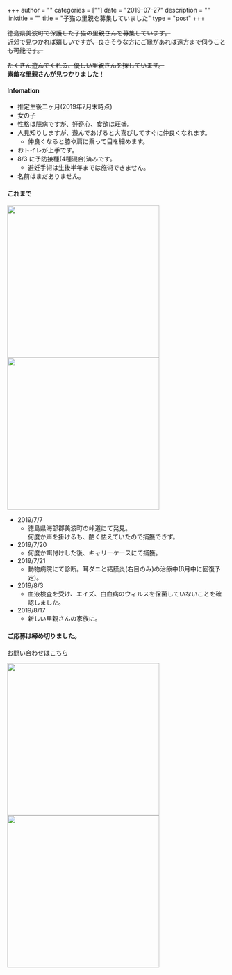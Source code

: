 +++
author = ""
categories = [""]
date = "2019-07-27"
description = ""
linktitle = ""
title = "子猫の里親を募集していました"
type = "post"
+++

~~徳島県美波町で保護した子猫の里親さんを募集しています。~~  
~~近郊で見つかれば嬉しいですが、良さそうな方にご縁があれば遠方まで伺うことも可能です。~~  
  
~~たくさん遊んでくれる、優しい里親さんを探しています。~~  
**素敵な里親さんが見つかりました！**

#### Infomation

* 推定生後二ヶ月(2019年7月末時点)
* 女の子
* 性格は臆病ですが、好奇心、食欲は旺盛。
* 人見知りしますが、遊んであげると大喜びしてすぐに仲良くなれます。
    * 仲良くなると膝や肩に乗って目を細めます。
* おトイレが上手です。
* 8/3 に予防接種(4種混合)済みです。
    * 避妊手術は生後半年までは施術できません。
* 名前はまだありません。

#### これまで

<img src="/img/main/1.jpg" width="350"><img src="/img/main/2.jpg" width="350">

- 2019/7/7  
  - 徳島県海部郡美波町の峠道にて発見。  
何度か声を掛けるも、酷く怯えていたので捕獲できず。
- 2019/7/20
  - 何度か餌付けした後、キャリーケースにて捕獲。
- 2019/7/21
  - 動物病院にて診断。耳ダニと結膜炎(右目のみ)の治療中(8月中に回復予定)。
- 2019/8/3
  - 血液検査を受け、エイズ、白血病のウィルスを保菌していないことを確認しました。
- 2019/8/17
  - 新しい里親さんの家族に。

#### ご応募は締め切りました。

[お問い合わせはこちら](/contact/)


<img src="/img/main/3.jpg" width="350"><img src="/img/main/4.jpg" width="350">
